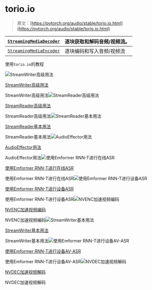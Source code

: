 # torio.io

> 原文：[https://pytorch.org/audio/stable/torio.io.html](https://pytorch.org/audio/stable/torio.io.html)

| [`StreamingMediaDecoder`](generated/torio.io.StreamingMediaDecoder.html#torio.io.StreamingMediaDecoder "torio.io.StreamingMediaDecoder") | 逐块获取和解码音频/视频流。 |
| --- | --- |
| [`StreamingMediaEncoder`](generated/torio.io.StreamingMediaEncoder.html#torio.io.StreamingMediaEncoder "torio.io.StreamingMediaEncoder") | 逐块编码和写入音频/视频流 |

使用`torio.io`的教程

![StreamWriter高级用法](../Images/6220c14661a5916b79dc7176329a2f31.png)

[StreamWriter高级用法](tutorials/streamwriter_advanced.html#sphx-glr-tutorials-streamwriter-advanced-py)

StreamWriter高级用法![StreamReader高级用法](../Images/0bfcb9f0a40e70876201bb889c96b850.png)

[StreamReader高级用法](tutorials/streamreader_advanced_tutorial.html#sphx-glr-tutorials-streamreader-advanced-tutorial-py)

StreamReader高级用法![StreamReader基本用法](../Images/2e9d3658df8a114b4fbaf83899e67e81.png)

[StreamReader基本用法](tutorials/streamreader_basic_tutorial.html#sphx-glr-tutorials-streamreader-basic-tutorial-py)

StreamReader基本用法![AudioEffector用法](../Images/1a4ea86e92f465a76624e1054dea18f7.png)

[AudioEffector用法](tutorials/effector_tutorial.html#sphx-glr-tutorials-effector-tutorial-py)

AudioEffector用法![使用Emformer RNN-T进行在线ASR](../Images/200081d049505bef5c1ce8e3c321134d.png)

[使用Emformer RNN-T进行在线ASR](tutorials/online_asr_tutorial.html#sphx-glr-tutorials-online-asr-tutorial-py)

使用Emformer RNN-T进行在线ASR![使用Emformer RNN-T进行设备ASR](../Images/62ca7f96e6d3a3011aa85c2a9228f03f.png)

[使用Emformer RNN-T进行设备ASR](tutorials/device_asr.html#sphx-glr-tutorials-device-asr-py)

使用Emformer RNN-T进行设备ASR![NVENC加速视频编码](../Images/31ca70defe6a312ea9543e4c326ada9d.png)

[NVENC加速视频编码](tutorials/nvenc_tutorial.html#sphx-glr-tutorials-nvenc-tutorial-py)

NVENC加速视频编码![StreamWriter基本用法](../Images/9f6289e977fd79f4e28b4217ecde6c14.png)

[StreamWriter基本用法](tutorials/streamwriter_basic_tutorial.html#sphx-glr-tutorials-streamwriter-basic-tutorial-py)

StreamWriter基本用法![使用Emformer RNN-T进行设备AV-ASR](../Images/cfabfa62624e7ca52c6aa860b13fed89.png)

[使用Emformer RNN-T进行设备AV-ASR](tutorials/device_avsr.html#sphx-glr-tutorials-device-avsr-py)

使用Emformer RNN-T进行设备AV-ASR![NVDEC加速视频解码](../Images/4fbb2b4bcf6bdf294aad9b160cfaa3cf.png)

[NVDEC加速视频解码](tutorials/nvdec_tutorial.html#sphx-glr-tutorials-nvdec-tutorial-py)

NVDEC加速视频解码
